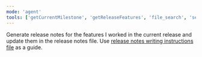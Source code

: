 ```yaml
---
mode: 'agent'
tools: ['getCurrentMilestone', 'getReleaseFeatures', 'file_search', 'semantic_search', 'read_file', 'insert_edit_into_file', 'create_file', 'replace_string_in_file', 'fetch_webpage', 'vscode_search_extensions_internal']
---
```

Generate release notes for the features I worked in the current release and update them in the release notes file. Use [release notes writing instructions file](.github/instructions/release-notes-writing.instructions.md) as a guide.